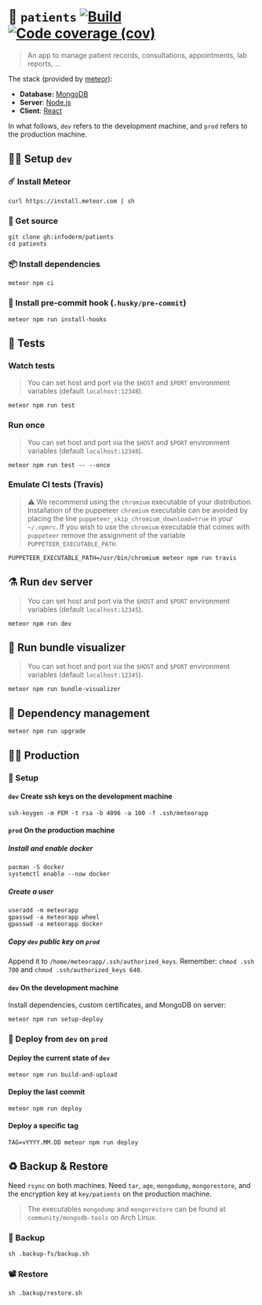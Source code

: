 :face_with_thermometer: `patients`
[![Build](https://img.shields.io/travis/infoderm/patients/main.svg)](https://travis-ci.org/infoderm/patients/branches)
[![Code coverage (cov)](https://img.shields.io/codecov/c/gh/infoderm/patients/main.svg)](https://codecov.io/gh/infoderm/patients)
==

> An app to manage patient records, consultations,
> appointments, lab reports, ...

The stack (provided by  [meteor](https://meteor.com)):
  - **Database:** [MongoDB](https://mongodb.com)
  - **Server**: [Node.js](https://nodejs.org)
  - **Client**: [React](https://reactjs.org)


In what follows, `dev` refers to the development machine, and `prod` refers to
the production machine.


## :woman_technologist: Setup `dev`

### :comet: Install Meteor

    curl https://install.meteor.com | sh

### :scroll: Get source

    git clone gh:infoderm/patients
    cd patients

### :package: Install dependencies

    meteor npm ci

### :fishing_pole_and_fish: Install pre-commit hook (`.husky/pre-commit`)

    meteor npm run install-hooks

## :microscope: Tests

### Watch tests

> You can set host and port via the `$HOST` and `$PORT` environment variables (default `localhost:12348`).

    meteor npm run test

### Run once

> You can set host and port via the `$HOST` and `$PORT` environment variables (default `localhost:12348`).

    meteor npm run test -- --once

### Emulate CI tests (Travis)
> :warning: We recommend using the `chromium` executable of your distribution. Installation of the
puppeteer `chromium` executable can be avoided by placing the line
`puppeteer_skip_chromium_download=true` in your `~/.npmrc`. If you wish to use
the `chromium` executable that comes with `puppeteer` remove the assignment of the variable
`PUPPETEER_EXECUTABLE_PATH`.

    PUPPETEER_EXECUTABLE_PATH=/usr/bin/chromium meteor npm run travis

## :alembic: Run `dev` server

> You can set host and port via the `$HOST` and `$PORT` environment variables (default `localhost:12345`).

    meteor npm run dev

## :elephant: Run bundle visualizer

> You can set host and port via the `$HOST` and `$PORT` environment variables (default `localhost:12345`).

    meteor npm run bundle-visualizer

## :gift: Dependency management

    meteor npm run upgrade

## :woman_health_worker: Production

### :wrench: Setup

#### `dev` Create ssh keys on the development machine

    ssh-keygen -m PEM -t rsa -b 4096 -a 100 -f .ssh/meteorapp

#### `prod` On the production machine

##### Install and enable docker

    pacman -S docker
    systemctl enable --now docker

##### Create a user

    useradd -m meteorapp
    gpasswd -a meteorapp wheel
    gpasswd -a meteorapp docker

##### Copy `dev` public key on `prod`

Append it to `/home/meteorapp/.ssh/authorized_keys`.
Remember: `chmod .ssh 700` and `chmod .ssh/authorized_keys 640`.

#### `dev` On the development machine
Install dependencies, custom certificates, and MongoDB on server:

    meteor npm run setup-deploy

### :rocket: Deploy from `dev` on `prod`

#### Deploy the current state of `dev`

    meteor npm run build-and-upload

#### Deploy the last commit

    meteor npm run deploy

#### Deploy a specific tag

    TAG=vYYYY.MM.DD meteor npm run deploy

## :recycle: Backup & Restore

Need `rsync` on both machines.
Need `tar`, `age`, `mongodump`, `mongorestore`,
and the encryption key at `key/patients` on the production machine.

> The executables `mongodump` and `mongorestore` can be found at `community/mongodb-tools` on Arch Linux.

### :movie_camera: Backup

    sh .backup-fs/backup.sh

### :film_projector: Restore

    sh .backup/restore.sh
